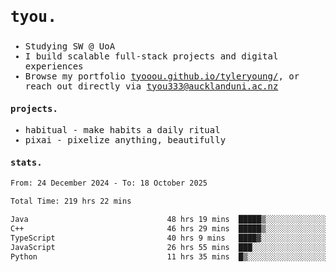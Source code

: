 ## <samp><h3>tyou.</h3></samp>
<samp>
   
   - Studying SW @ UoA
   - I build scalable full-stack projects and digital experiences
   - Browse my portfolio [tyooou.github.io/tyleryoung/](http://tyooou.github.io/tyleryoung/), or reach out directly via [tyou333@aucklanduni.ac.nz](mailto:tyou333@aucklanduni.ac.nz)

#### projects.
- habitual - make habits a daily ritual
- pixai - pixelize anything, beautifully

#### stats.
  <!--START_SECTION:waka-->

```txt
From: 24 December 2024 - To: 18 October 2025

Total Time: 219 hrs 22 mins

Java                               48 hrs 19 mins  █████▒░░░░░░░░░░░░░░░░░░░   21.85 %
C++                                46 hrs 29 mins  █████▒░░░░░░░░░░░░░░░░░░░   21.02 %
TypeScript                         40 hrs 9 mins   ████▓░░░░░░░░░░░░░░░░░░░░   18.16 %
JavaScript                         26 hrs 55 mins  ███░░░░░░░░░░░░░░░░░░░░░░   12.18 %
Python                             11 hrs 35 mins  █▒░░░░░░░░░░░░░░░░░░░░░░░   05.24 %
```

<!--END_SECTION:waka-->
</samp>
